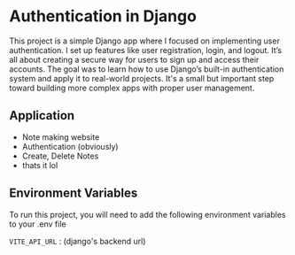 
# Authentication in Django

This project is a simple Django app where I focused on implementing user authentication. I set up features like user registration, login, and logout. It’s all about creating a secure way for users to sign up and access their accounts. The goal was to learn how to use Django’s built-in authentication system and apply it to real-world projects. It's a small but important step toward building more complex apps with proper user management.


## Application

- Note making website
- Authentication (obviously)
- Create, Delete Notes
- thats it lol


## Environment Variables

To run this project, you will need to add the following environment variables to your .env file

`VITE_API_URL` : (django's backend url)

